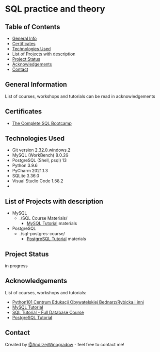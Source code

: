 # SQL practice and theory

## Table of Contents
* [General Info](#general-information)
* [Certificates](#certificates)
* [Technologies Used](#technologies-used) <!--  * [Features](#features)  --> <!--  * [Screenshots](#screenshots)  --> <!-- * [Setup](#setup) --> <!--  * [Usage](#usage) -->
* [List of Projects with description](#list-of-projects-with-describtion)
* [Project Status](#project-status) <!--  * [Room for Improvement](#room-for-improvement) -->
* [Acknowledgements](#acknowledgements)
* [Contact](#contact)
<!-- * [License](#license) -->


## General Information

List of courses, workshops and tutorials can be read in acknowledgements

## Certificates

- [The Complete SQL Bootcamp](https://www.udemy.com/certificate/UC-3baa106c-37cc-4aaa-9601-5484d7069cca/)

## Technologies Used

- Git version 2.32.0.windows.2
- MySQL (WorkBench) 8.0.26
- PostgreSQL (Shell, psql) 13 
- Python 3.9.6
- PyCharm 2021.1.3
- SQLite 3.36.0
- Visual Studio Code 1.58.2
- 

<!--  - Tech 1 - version 1.0
- Tech 2 - version 2.0
- Tech 3 - version 3.0 -->

## List of Projects with description

- MySQL
  - ./SQL Course Materials/
    - [MySQL Tutorial](https://programmingwithmosh.com/tag/sql/) materials
- PostgreSQL
  - ./sql-postgres-course/
    - [PostgreSQL Tutorial](https://amigoscode.com/) materials


<!--## Features
List the ready features here:
- Awesome feature 1
- Awesome feature 2
- Awesome feature 3-->


<!--  ## Screenshots
![Example screenshot](./img/screenshot.png) -->
<!-- If you have screenshots you'd like to share, include them here. -->


<!--  ## Setup
What are the project requirements/dependencies? Where are they listed? A requirements.txt or a Pipfile.lock file perhaps? Where is it located?

Proceed to describe how to install / setup one's local environment / get started with the project.
-->

<!--  ## Usage
How does one go about using it?
Provide various use cases and code examples here.

`write-your-code-here` -->


## Project Status

in progress


<!--  ## Room for Improvement
Include areas you believe need improvement / could be improved. Also add TODOs for future development.

Room for improvement:
- Improvement to be done 1
- Improvement to be done 2

To do:
- Feature to be added 1
- Feature to be added 2  -->


## Acknowledgements
List of courses, workshops and tutorials: 

- [Python101 Centrum Edukacji Obywatelskiej Bednarz/Rybicka i inni](https://python101.readthedocs.io/pl/latest/index.html)
- [MySQL Tutorial](https://programmingwithmosh.com/tag/sql/)
- [SQL Tutorial - Full Database Course](https://www.freecodecamp.org/)
- [PostgreSQL Tutorial](https://amigoscode.com/)

## Contact
Created by [@AndrzejWinogradow](https://github.com/AndrzejWinogradow) - feel free to contact me!
